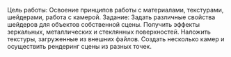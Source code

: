 Цель работы:
Освоение принципов работы с материалами, текстурами, шейдерами, работа с камерой.
Задание:
Задать различные свойства шейдеров для объектов собственной сцены. Получить
эффекты зеркальных, металлических и стеклянных поверхностей. Наложить текстуры,
загруженные из внешних файлов. Создать несколько камер и осуществить рендеринг
сцены из разных точек.
